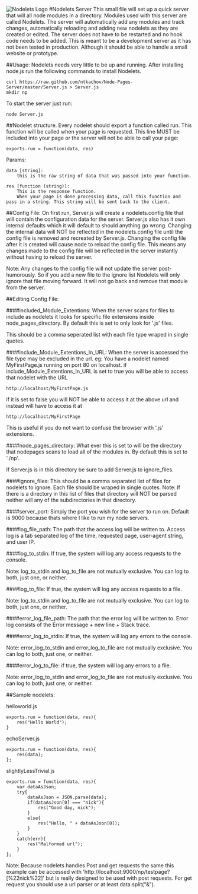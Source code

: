 ![Nodelets Logo](https://github.com/ntkachov/Nodelets/raw/master/icon.png)
#Nodelets Server
This small file will set up a quick server that will all node modules in a directory. Modules used with this server are called Nodelets.
The server will automatically add any modules and track changes, automatically reloading and adding new nodelets as they are created or edited. The server does not have to be restarted and no hook code needs to be added. 
This is meant to be a development server as it has not been tested in production. Although it should be able to handle a small website or prototype.

##Usage: 
Nodelets needs very little to be up and running. After installing node.js run the following commands to install Nodelets.

	curl https://raw.github.com/ntkachov/Node-Pages-Server/master/Server.js > Server.js
	mkdir np

To start the server just run:

	node Server.js


##Nodelet structure.
Every nodelet should export a function called run. This function will be called when your page is requested. This line MUST be included into your page or the server will not be able to call your page:
	
	exports.run = function(data, res)


Params:

	data [string]:
		this is the raw string of data that was passed into your function.

	res [function (string)]:
		This is the response function. 
		When your page is done processing data, call this function and pass in a string. This string will be sent back to the client.


##Config File:
On first run, Server.js will create a nodelets.config file that will contain the configuration data for the server. Server.js also has it own internal defaults which it will default to should anything go wrong. Changing the internal data will NOT be reflected in the nodelets.config file until the config file is removed and recreated by Server.js. Changing the config file after it is created will cause node to reload the config file. This means any changes made to the config file will be reflected in the server instantly without having to reload the server.

Note: Any changes to the config file will not update the server post-humorously. So if you add a new file to the ignore list Nodelets will only ignore that file moving forward. It will not go back and remove that module from the server. 

##Editing Config File:

####included_Module_Extentions:
When the server scans for files to include as nodelets it looks for specific file extensions inside node_pages_directory.
By default this is set to only look for '.js' files.

This should be a comma seperated list with each file type wraped in single quotes.

####include_Module_Extentions_In_URL: 
When the server is accessed the file type may be excluded in the url. 
eg: You have a nodelet named MyFirstPage.js running on port 80 on localhost.
if include_Module_Extentions_In_URL is set to true you will be able to access that nodelet with the URL
	
	http://localhost/MyFirstPage.js

if it is set to false you will NOT be able to access it at the above url and instead will have to access it at 

	http://localhost/MyFirstPage

This is useful if you do not want to confuse the browser with '.js' extensions.

####node_pages_directory:
What ever this is set to will be the directory that nodepages scans to load all of the modules in. 
By default this is set to './np'.

If Server.js is in this directory be sure to add Server.js to ignore_files.

####ignore_files:
This should be a comma separated list of files for nodelets to ignore. Each file should be wraped in single quotes. 
Note: If there is a directory in this list of files that directory will NOT be parsed neither will any of the subdirectories in that directory.

####server_port:
Simply the port you wish for the server to run on. Default is 9000 because thats where I like to run my node servers.

####log_file_path:
The path that the access log will be written to. Access log is a tab separated log of the time, requested page, user-agent string, and user IP.

####log_to_stdin:
If true, the system will log any access requests to the console.

Note: log_to_stdin and log_to_file are not mutually exclusive. You can log to both, just one, or neither.

####log_to_file:
If true, the system will log any access requests to a file.

Note: log_to_stdin and log_to_file are not mutually exclusive. You can log to both, just one, or neither.

####error_log_file_path:
The path that the error log will be written to. Error log consists of the Error message + new line + Stack trace.

####error_log_to_stdin:
If true, the system will log any errors to the console.

Note: error_log_to_stdin and error_log_to_file are not mutually exclusive. You can log to both, just one, or neither.

####error_log_to_file:
if true, the system will log any errors to a file.

Note: error_log_to_stdin and error_log_to_file are not mutually exclusive. You can log to both, just one, or neither.


##Sample nodelets:

helloworld.js
	
	exports.run = function(data, res){
		res("Hello World");
	}

echoServer.js
	
	exports.run = function(data, res){
		res(data);
	};

slightlyLessTrivial.js

	exports.run = function(data, res){
		var dataAsJson;
		try{
			dataAsJson = JSON.parse(data);
			if(dataAsJson[0] === "nick"){
				res("Good day, nick");
			}
			else{
				res("Hello, " + dataAsJson[0]);
			}
		}
		catch(err){
			res("Malformed url");
		}	
	};

Note:  Because nodelets handles Post and get requests the same this example can be accessed with
'http://localhost:9000/np/testpage?[%22nick%22]'
but is really designed to be used with post requests. For get request you should use a url parser or at least data.split("&"). 

